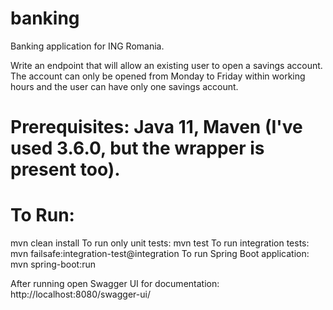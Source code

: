 # banking
Banking application for ING Romania.

Write an endpoint that will allow an existing user to open a savings account. 
The account can only be opened from Monday to Friday within working hours and the user can have only one savings account.

# Prerequisites: Java 11, Maven (I've used 3.6.0, but the wrapper is present too).

# To Run:
mvn clean install 
To run only unit tests: mvn test 
To run integration tests: mvn failsafe:integration-test@integration
To run Spring Boot application: mvn spring-boot:run

After running open Swagger UI for documentation: http://localhost:8080/swagger-ui/ 

